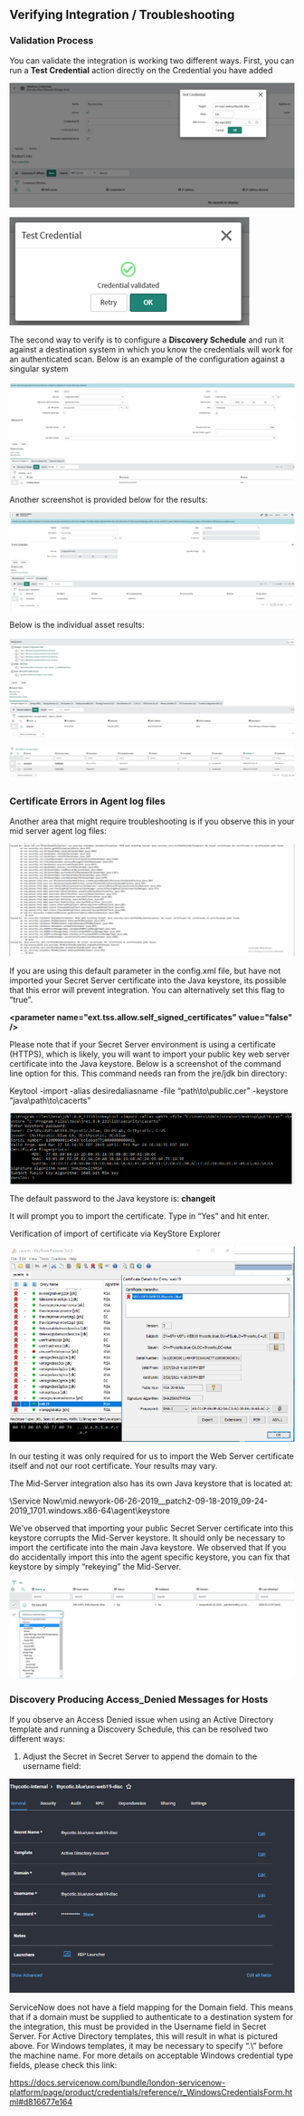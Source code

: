 [title]: # (Verifying Integration)
[tags]: # (introduction)
[priority]: # (5)
## Verifying Integration / Troubleshooting

### Validation Process

You can validate the integration is working two different ways. First, you can
run a **Test Credential** action directly on the Credential you have added

![](images\b7bb42f223bf596db6e793fc02aeda36.png)

![](images\48a534ec67de1cecf454c2589a8d5ea3.png)

The second way to verify is to configure a **Discovery Schedule** and run it
against a destination system in which you know the credentials will work for an
authenticated scan. Below is an example of the configuration against a singular
system

![](images\2785aee68e6110ccfa77a27207ad018a.png)

Another screenshot is provided below for the results:

![](images\dce997113cfd1e2f6091ec0791cfd40a.png)

Below is the individual asset results:

![](images\9ac0044fd5d7de8191b5084262411ea0.png)

![](images\68cbb8ea204582e4aa4d405c74f4725b.png)

### Certificate Errors in Agent log files

Another area that might require troubleshooting is if you observe this in your
mid server agent log files:

![](images\4e9aca6c55d96794b8829ab44e64a63a.png)

If you are using this default parameter in the config.xml file, but have not
imported your Secret Server certificate into the Java keystore, its possible
that this error will prevent integration. You can alternatively set this flag to
“true”.

**\<parameter name="ext.tss.allow.self_signed_certificates" value="false" /\>**

Please note that if your Secret Server environment is using a certificate
(HTTPS), which is likely, you will want to import your public key web server
certificate into the Java keystore. Below is a screenshot of the command line
option for this. This command needs ran from the jre/jdk bin directory:

Keytool -import -alias desiredaliasname -file “path\\to\\public.cer” -keystore
“java\\path\\to\\cacerts”

![](images\3c108790a72d8207126f8b38f4bbfa47.png)

The default password to the Java keystore is: **changeit**

It will prompt you to import the certificate. Type in “Yes” and hit enter.

Verification of import of certificate via KeyStore Explorer

![](images\57029fd84282dabf93b159a55d2745c9.png)

In our testing it was only required for us to import the Web Server certificate
itself and not our root certificate. Your results may vary.

The Mid-Server integration also has its own Java keystore that is located at:

\\Service
Now\\mid.newyork-06-26-2019__patch2-09-18-2019_09-24-2019_1701.windows.x86-64\\agent\\keystore

We’ve observed that importing your public Secret Server certificate into this
keystore corrupts the Mid-Server keystore. It should only be necessary to import
the certificate into the main Java keystore. We observed that If you do
accidentally import this into the agent specific keystore, you can fix that
keystore by simply “rekeying” the Mid-Server.

![](images\a6c3e1465a0d54d5e7c068600bd789cb.png)

### Discovery Producing Access_Denied Messages for Hosts

If you observe an Access Denied issue when using an Active Directory template
and running a Discovery Schedule, this can be resolved two different ways:

1.  Adjust the Secret in Secret Server to append the domain to the username
    field:

![](images\22b6700629cca2d8475dbb78756650d5.png)

ServiceNow does not have a field mapping for the Domain field. This means that
if a domain must be supplied to authenticate to a destination system for the
integration, this must be provided in the Username field in Secret Server. For
Active Directory templates, this will result in what is pictured above. For
Windows templates, it may be necessary to specify “.\\” before the machine name.
For more details on acceptable Windows credential type fields, please check this
link:

<https://docs.servicenow.com/bundle/london-servicenow-platform/page/product/credentials/reference/r_WindowsCredentialsForm.html#d816677e164>
